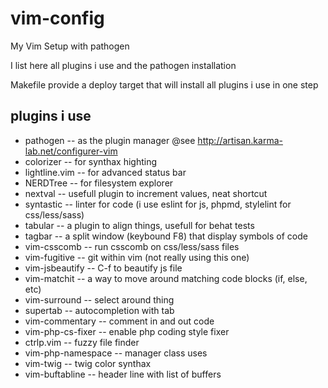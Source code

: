 # vim-config
My Vim Setup with pathogen

I list here all plugins i use and the pathogen installation

Makefile provide a deploy target that will install all plugins i use in one 
step

## plugins i use
  * pathogen -- as the plugin manager @see http://artisan.karma-lab.net/configurer-vim
  * colorizer -- for synthax highting 
  * lightline.vim -- for advanced status bar
  * NERDTree -- for filesystem explorer
  * nextval -- usefull plugin to increment values, neat shortcut
  * syntastic -- linter for code (i use eslint for js, phpmd, stylelint for css/less/sass)
  * tabular -- a plugin to align things, usefull for behat tests
  * tagbar -- a split window (keybound F8) that display symbols of code
  * vim-csscomb -- run csscomb on css/less/sass files
  * vim-fugitive -- git within vim (not really using this one)
  * vim-jsbeautify -- C-f to beautify js file 
  * vim-matchit -- a way to move around matching code blocks (if, else, etc)
  * vim-surround -- select around thing
  * supertab -- autocompletion with tab
  * vim-commentary -- comment in and out code
  * vim-php-cs-fixer -- enable php coding style fixer
  * ctrlp.vim -- fuzzy file finder
  * vim-php-namespace -- manager class uses 
  * vim-twig -- twig color synthax
  * vim-buftabline -- header line with list of buffers
